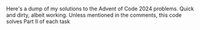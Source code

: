 Here's a dump of my solutions to the Advent of Code 2024 problems.
Quick and dirty, albeit working.
Unless mentioned in the comments, this code solves Part II of each task
